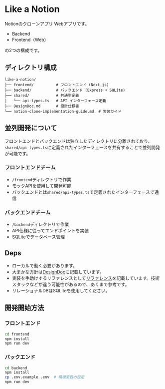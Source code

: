 # Like a Notion

Notionのクローンアプリ
Webアプリです。

- Backend
- Frontend（Web）

の2つの構成です。

## ディレクトリ構成

```
like-a-notion/
├── frontend/          # フロントエンド (Next.js)
├── backend/           # バックエンド (Express + SQLite)
├── shared/            # 共通型定義
│   └── api-types.ts   # API インターフェース定義
├── DesignDoc.md       # 設計仕様書
└── notion-clone-implementation-guide.md  # 実装ガイド
```

## 並列開発について

フロントエンドとバックエンドは独立したディレクトリに分離されており、`shared/api-types.ts`に定義されたインターフェースを共有することで並列開発が可能です。

### フロントエンドチーム
- `/frontend`ディレクトリで作業
- モックAPIを使用して開発可能
- バックエンドとは`shared/api-types.ts`で定義されたインターフェースで通信

### バックエンドチーム
- `/backend`ディレクトリで作業
- API仕様に従ってエンドポイントを実装
- SQLiteでデータベース管理

## Deps
- ローカルで動く必要があります。
- 大まかな方針は[DesignDoc](DesignDoc.md)に記載しています。
- 実装を手助けするリファレンスとして[リファレンス](./notion-clone-implementation-guide.md)を記載しています。技術スタックなどが違う可能性があるので、あくまで参考です。
- リレーショナルDBはSQLiteを使用してください。

## 開発開始方法

### フロントエンド
```bash
cd frontend
npm install
npm run dev
```

### バックエンド
```bash
cd backend
npm install
cp .env.example .env  # 環境変数の設定
npm run dev
```